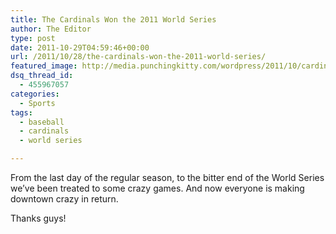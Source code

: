 ```yaml
---
title: The Cardinals Won the 2011 World Series
author: The Editor
type: post
date: 2011-10-29T04:59:46+00:00
url: /2011/10/28/the-cardinals-won-the-2011-world-series/
featured_image: http://media.punchingkitty.com/wordpress/2011/10/cardinals_ws_winner_2011.jpg
dsq_thread_id:
  - 455967057
categories:
  - Sports
tags:
  - baseball
  - cardinals
  - world series

---
```

From the last day of the regular season, to the bitter end of the World Series we&#8217;ve been treated to some crazy games. And now everyone is making downtown crazy in return.

Thanks guys!